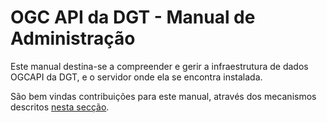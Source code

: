# OGC API da DGT - Manual de Administração   

Este manual destina-se a compreender e gerir a infraestrutura de dados OGCAPI da DGT, e o servidor onde ela se encontra instalada.

São bem vindas contribuições para este manual, através dos mecanismos descritos [nesta secção](./contribuir.md).

